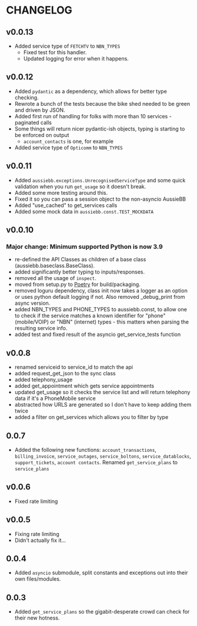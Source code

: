 # CHANGELOG

## v0.0.13

  - Added service type of `FETCHTV` to `NBN_TYPES`
    - Fixed test for this handler.
    - Updated logging for error when it happens.

## v0.0.12

  - Added `pydantic` as a dependency, which allows for better type checking.
  - Rewrote a bunch of the tests because the bike shed needed to be green and driven by JSON.
  - Added first run of handling for folks with more than 10 services - paginated calls
  - Some things will return nicer pydantic-ish objects, typing is starting to be enforced on output
    - `account_contacts` is one, for example
  - Added service type of `Opticomm` to `NBN_TYPES`

## v0.0.11

  - Added `aussiebb.exceptions.UnrecognisedServiceType` and some quick validation when you run `get_usage` so it doesn't break.
  - Added some more testing around this.
  - Fixed it so you can pass a session object to the non-asyncio AussieBB
  - Added "use_cached" to get_services calls
  - Added some mock data in `aussiebb.const.TEST_MOCKDATA`

## v0.0.10

### Major change: Minimum supported Python is now 3.9

  - re-defined the API Classes as children of a base class (aussiebb.baseclass.BaseClass).
  - added significantly better typing to inputs/responses.
  - removed all the usage of `inspect`.
  - moved from setup.py to [Poetry](https://python-poetry.org) for build/packaging.
  - removed loguru dependency, class init now takes a logger as an option or uses python default logging if not. Also removed _debug_print from async version.
  - added NBN_TYPES and PHONE_TYPES to aussiebb.const, to allow one to check if the service matches a known identifier for "phone" (mobile/VOIP) or "NBN" (internet) types - this matters when parsing the resulting service info.
  - added test and fixed result of the asyncio get_service_tests function

## v0.0.8

  - renamed serviceid to service_id to match the api
  - added request_get_json to the sync class
  - added telephony_usage
  - added get_appointment which gets service appointments
  - updated get_usage so it checks the service list and will return telephony data if it's a PhoneMobile service
  - abstracted how URLS are generated so I don't have to keep adding them twice
  - added a filter on get_services which allows you to filter by type

## 0.0.7 

  - Added the following new functions: `account_transactions`, `billing_invoice`, `service_outages`, `service_boltons`, `service_datablocks`, `support_tickets`, `account contacts`. Renamed `get_service_plans` to `service_plans`

## v0.0.6 

  - Fixed rate limiting

## v0.0.5

  - Fixing rate limiting
  - Didn't actually fix it...

## 0.0.4 

  - Added `asyncio` submodule, split constants and exceptions out into their own files/modules.

## 0.0.3 

  - Added `get_service_plans` so the gigabit-desperate crowd can check for their new hotness.
